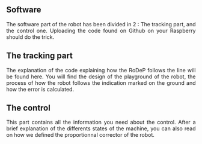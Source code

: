 ## Software

<p align = justify> The software part of the robot has been divided in 2 : The tracking part, and the control one. Uploading the code found on Github on your Raspberry should do the trick.<br/></p>

## The tracking part
<p align = justify> The explanation of the code explaining how the RoDeP follows the line will be found here. You will find the design of the playground of the robot, the process of how the robot follows the indication marked on the ground and how the error is calculated.<br/></p>

## The control
<p align = justify> This part contains all the information you need about the control. After a brief explanation of the differents states of the machine, you can also read on how we defined the proportionnal corrector of the robot.<br/></p>